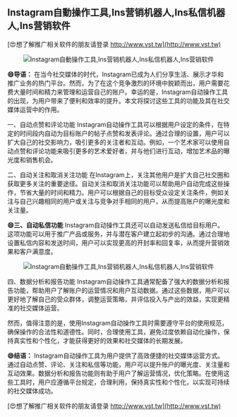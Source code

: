 ## **Instagram自動操作工具,Ins营销机器人,Ins私信机器人,Ins营销软件**

[😍想了解推广相关软件的朋友请登录 http://www.vst.tw](http://www.vst.tw)

 <center><img src="https://vst.tw/MP4/tuiguang/png/1.png" alt="Instagram自動操作工具,Ins营销机器人,Ins私信机器人,Ins营销软件"></center>

**😄导语：**
在当今社交媒体的时代，Instagram已成为人们分享生活、展示才华和推广业务的热门平台。然而，为了在这个竞争激烈的环境中脱颖而出，用户需要花费大量时间和精力来管理和运营自己的账户。幸运的是，Instagram自动操作工具的出现，为用户带来了便利和效率的提升。本文将探讨这些工具的功能及其在社交媒体运营中的作用。

一、自动点赞和评论功能
Instagram自动操作工具可以根据用户设定的条件，在特定的时间段内自动为目标账户的帖子点赞和发表评论。通过合理的设置，用户可以扩大自己的社交影响力，吸引更多的关注者和互动。例如，一个艺术家可以使用自动点赞和评论功能来吸引更多的艺术爱好者，并与他们进行互动，增加艺术品的曝光度和销售机会。

二、自动关注和取消关注功能
在Instagram上，关注其他用户是扩大自己社交圈和获取更多关注的重要途径。自动关注和取消关注功能可以帮助用户自动完成这些操作，节省大量的时间和精力。用户可以根据自己的目标受众设定关注条件，例如关注与自己兴趣相同的用户或关注与竞争对手相同的用户，从而提高账户的曝光度和关注量。

**😄三、自动私信功能**
Instagram自动操作工具还可以自动发送私信给目标用户。这项功能可以用于推广产品或服务，并与潜在客户建立起初步的沟通。通过合理地设置私信内容和发送时间，用户可以实现更高的开封率和回复率，从而提升营销效果和客户满意度。

 <center><img src="https://vst.tw/MP4/tuiguang/png/7.png" alt="Instagram自動操作工具,Ins营销机器人,Ins私信机器人,Ins营销软件"></center>

四、数据分析和报告功能
Instagram自动操作工具通常配备了强大的数据分析和报告功能，帮助用户了解账户的运营情况和用户互动数据。通过这些数据，用户可以更好地了解自己的受众群体，调整运营策略，并评估投入与产出的效益，实现更精准的社交媒体运营。

然而，值得注意的是，使用Instagram自动操作工具时需要遵守平台的使用规范，确保操作的合法性和道德性。同时，合理使用工具，避免过度依赖自动化操作，保持真实性和个性化，才能获得更好的效果和社交媒体的长期发展。

**😄结语：**
Instagram自动操作工具为用户提供了高效便捷的社交媒体运营方式。通过自动点赞、评论、关注和私信等功能，用户可以提升账户的曝光度、关注量和互动效果。数据分析和报告功能则有助于用户了解运营情况，优化策略。在使用这些工具时，用户应遵循平台规定，合理利用，保持真实性和个性化，以实现可持续的社交媒体成功。

[😍想了解推广相关软件的朋友请登录 http://www.vst.tw](http://www.vst.tw)



